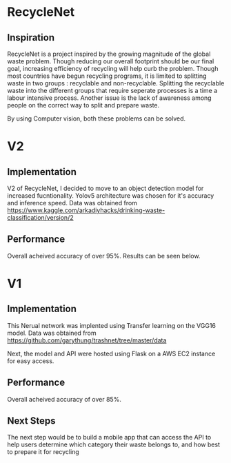 # RecycleNet 
## Inspiration
RecycleNet is a project inspired by the growing magnitude of the global waste problem. 
Though reducing our overall footprint should be our final goal, increasing efficiency of recycling will help curb the problem.
Though most countries have begun recycling programs, it is limited to splitting waste in two groups : recyclable and non-recyclable. 
Splitting the recyclable waste into the different groups that require seperate processes is a time a labour intensive process. 
Another issue is the lack of awareness among people on the correct way to split and prepare waste.

By using Computer vision, both these problems can be solved. 

# V2
## Implementation
V2 of RecycleNet, I decided to move to an object detection model for increased fucntionality. Yolov5 architecture was chosen for it's accuracy and inference speed. Data was obtained from https://www.kaggle.com/arkadiyhacks/drinking-waste-classification/version/2

## Performance
Overall acheived accuracy of over 95%. Results can be seen below.
# V1
## Implementation
This Nerual network was implented using Transfer learning on the VGG16 model. Data was obtained from https://github.com/garythung/trashnet/tree/master/data 

Next, the model and API were hosted using Flask on a AWS EC2 instance for easy access.

## Performance
Overall acheived accuracy of over 85%.

## Next Steps
The next step would be to build a mobile app that can access the API to help users determine which category their waste belongs to, and how best to prepare it for recycling 
